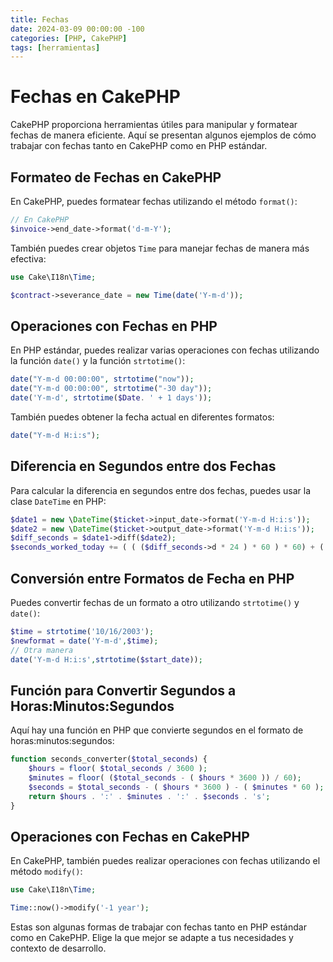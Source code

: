 ```yaml
---
title: Fechas
date: 2024-03-09 00:00:00 -100
categories: [PHP, CakePHP]
tags: [herramientas]
---
```


# Fechas en CakePHP

CakePHP proporciona herramientas útiles para manipular y formatear fechas de manera eficiente. Aquí se presentan algunos ejemplos de cómo trabajar con fechas tanto en CakePHP como en PHP estándar.

## Formateo de Fechas en CakePHP

En CakePHP, puedes formatear fechas utilizando el método `format()`:

```php
// En CakePHP
$invoice->end_date->format('d-m-Y');
```

También puedes crear objetos `Time` para manejar fechas de manera más efectiva:

```php
use Cake\I18n\Time;

$contract->severance_date = new Time(date('Y-m-d'));
```

## Operaciones con Fechas en PHP

En PHP estándar, puedes realizar varias operaciones con fechas utilizando la función `date()` y la función `strtotime()`:

```php
date("Y-m-d 00:00:00", strtotime("now"));
date("Y-m-d 00:00:00", strtotime("-30 day"));
date('Y-m-d', strtotime($Date. ' + 1 days'));
```

También puedes obtener la fecha actual en diferentes formatos:

```php
date("Y-m-d H:i:s");
```

## Diferencia en Segundos entre dos Fechas

Para calcular la diferencia en segundos entre dos fechas, puedes usar la clase `DateTime` en PHP:

```php
$date1 = new \DateTime($ticket->input_date->format('Y-m-d H:i:s'));
$date2 = new \DateTime($ticket->output_date->format('Y-m-d H:i:s'));
$diff_seconds = $date1->diff($date2);
$seconds_worked_today += ( ( ($diff_seconds->d * 24 ) * 60 ) * 60) + ( ( $diff_seconds->h * 60 ) * 60) + ( $diff_seconds->i * 60 ) + $diff_seconds->s;
```

## Conversión entre Formatos de Fecha en PHP

Puedes convertir fechas de un formato a otro utilizando `strtotime()` y `date()`:

```php
$time = strtotime('10/16/2003');
$newformat = date('Y-m-d',$time);
// Otra manera
date('Y-m-d H:i:s',strtotime($start_date));
```

## Función para Convertir Segundos a Horas:Minutos:Segundos

Aquí hay una función en PHP que convierte segundos en el formato de horas:minutos:segundos:

```php
function seconds_converter($total_seconds) {
    $hours = floor( $total_seconds / 3600 );
    $minutes = floor( ($total_seconds - ( $hours * 3600 )) / 60);
    $seconds = $total_seconds - ( $hours * 3600 ) - ( $minutes * 60 );
    return $hours . ':' . $minutes . ':' . $seconds . 's';
}
```

## Operaciones con Fechas en CakePHP

En CakePHP, también puedes realizar operaciones con fechas utilizando el método `modify()`:

```php
use Cake\I18n\Time;

Time::now()->modify('-1 year');
```

Estas son algunas formas de trabajar con fechas tanto en PHP estándar como en CakePHP. Elige la que mejor se adapte a tus necesidades y contexto de desarrollo.